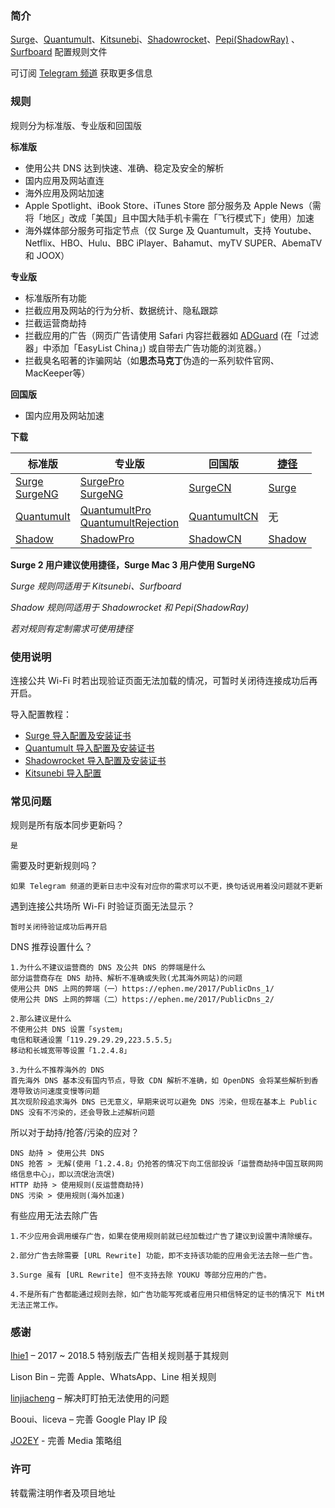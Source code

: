 ### 简介

[Surge](https://itunes.apple.com/app/apple-store/id1329879957?mt=8)、[Quantumult](https://itunes.apple.com/app/apple-store/id1252015438?mt=8)、[Kitsunebi](https://testflight.apple.com/join/2w6EF67u)、[Shadowrocket](https://itunes.apple.com/app/apple-store/id932747118?mt=8)、[Pepi(ShadowRay)](https://itunes.apple.com/app/apple-store/id1283082051?mt=8) 、[Surfboard](https://rink.hockeyapp.net/recruit/2113783c503645abb0a5ec6317e1a169) 配置规则文件

可订阅 [Telegram 频道](https://t.me/DivineEngine_Profiles) 获取更多信息

### 规则

规则分为标准版、专业版和回国版

**标准版**

- 使用公共 DNS 达到快速、准确、稳定及安全的解析
- 国内应用及网站直连
- 海外应用及网站加速
- Apple Spotlight、iBook Store、iTunes Store 部分服务及 Apple News（需将「地区」改成「美国」且中国大陆手机卡需在「飞行模式下」使用）加速
- 海外媒体部分服务可指定节点（仅 Surge 及 Quantumult，支持 Youtube、Netflix、HBO、Hulu、BBC iPlayer、Bahamut、myTV SUPER、AbemaTV 和 JOOX）

**专业版**

- 标准版所有功能
- 拦截应用及网站的行为分析、数据统计、隐私跟踪
- 拦截运营商劫持
- 拦截应用的广告（网页广告请使用 Safari 内容拦截器如 [ADGuard](https://itunes.apple.com/app/apple-store/id1047223162?mt=8) (在「过滤器」中添加「EasyList China」) 或自带去广告功能的浏览器。）
- 拦截臭名昭著的诈骗网站（如**思杰马克丁**伪造的一系列软件官网、MacKeeper等）

**回国版**

- 国内应用及网站加速

**下载**

| **标准版**                                                   | **专业版**                                                   | **回国版**                                                   | [**捷径**](https://itunes.apple.com/app/apple-store/id915249334?mt=8) |
| ------------------------------------------------------------ | ------------------------------------------------------------ | ------------------------------------------------------------ | ------------------------------------------------------------ |
| [Surge](https://raw.githubusercontent.com/ConnersHua/Profiles/master/Surge.conf)<br>[SurgeNG](https://raw.githubusercontent.com/ConnersHua/Profiles/master/SurgeNG.conf) | [SurgePro](https://raw.githubusercontent.com/ConnersHua/Profiles/master/SurgePro.conf)<br/>[SurgeNG](https://raw.githubusercontent.com/ConnersHua/Profiles/master/SurgeNG.conf) | [SurgeCN](https://raw.githubusercontent.com/ConnersHua/Profiles/master/SurgeCN.conf) | [Surge](https://www.icloud.com/shortcuts/dce799f2861b436b8febf08fb9df38e7) |
| [Quantumult](https://raw.githubusercontent.com/ConnersHua/Profiles/master/Quantumult.conf) | [QuantumultPro](https://raw.githubusercontent.com/ConnersHua/Profiles/master/QuantumultPro.conf) <br> [QuantumultRejection](https://raw.githubusercontent.com/ConnersHua/Profiles/master/QuantumultRejection.conf) | [QuantumultCN](https://raw.githubusercontent.com/ConnersHua/Profiles/master/QuantumultCN.conf) | 无                                                           |
| [Shadow](https://raw.githubusercontent.com/ConnersHua/Profiles/master/Shadow.conf) | [ShadowPro](https://raw.githubusercontent.com/ConnersHua/Profiles/master/ShadowPro.conf) | [ShadowCN](https://raw.githubusercontent.com/ConnersHua/Profiles/master/ShadowCN.conf) | [Shadow](https://www.icloud.com/shortcuts/01831586d4344c4aa22b4e001050c77b) |

**Surge 2 用户建议使用捷径，Surge Mac 3 用户使用 SurgeNG**

*Surge 规则同适用于 Kitsunebi、Surfboard*

*Shadow 规则同适用于 Shadowrocket 和 Pepi(ShadowRay)*

*若对规则有定制需求可使用捷径*

### 使用说明

连接公共 Wi-Fi 时若出现验证页面无法加载的情况，可暂时关闭待连接成功后再开启。

导入配置教程：

- [Surge 导入配置及安装证书](https://diveng.io/import-profile-and-install-certificate-on-surge.html)
- [Quantumult 导入配置及安装证书](https://diveng.io/import-profile-and-install-certificate-on-quantumult.html)
- [Shadowrocket 导入配置及安装证书](https://diveng.io/import-profile-and-install-certificate-on-shadowrocket.html)
- [Kitsunebi 导入配置](https://diveng.io/import-profile-on-kitsunebi.html)

### 常见问题

规则是所有版本同步更新吗？

````
是
````

需要及时更新规则吗？

````
如果 Telegram 频道的更新日志中没有对应你的需求可以不更，换句话说用着没问题就不更新
````

遇到连接公共场所 Wi-Fi 时验证页面无法显示？

````
暂时关闭待验证成功后再开启
````

DNS 推荐设置什么？

````
1.为什么不建议运营商的 DNS 及公共 DNS 的弊端是什么
部分运营商存在 DNS 劫持、解析不准确或失败(尤其海外网站)的问题
使用公共 DNS 上网的弊端（一）https://ephen.me/2017/PublicDns_1/
使用公共 DNS 上网的弊端（二）https://ephen.me/2017/PublicDns_2/

2.那么建议是什么
不使用公共 DNS 设置「system」
电信和联通设置「119.29.29.29,223.5.5.5」
移动和长城宽带等设置「1.2.4.8」

3.为什么不推荐海外的 DNS
首先海外 DNS 基本没有国内节点，导致 CDN 解析不准确，如 OpenDNS 会将某些解析到香港导致访问速度变慢等问题
其次现阶段追求海外 DNS 已无意义，早期来说可以避免 DNS 污染，但现在基本上 Public DNS 没有不污染的，还会导致上述解析问题
````

所以对于劫持/抢答/污染的应对？

````
DNS 劫持 > 使用公共 DNS
DNS 抢答 > 无解(使用「1.2.4.8」仍抢答的情况下向工信部投诉「运营商劫持中国互联网网络信息中心」，即以流氓治流氓)
HTTP 劫持 > 使用规则(反运营商劫持)
DNS 污染 > 使用规则(海外加速)
````

有些应用无法去除广告

````
1.不少应用会调用缓存广告，如果在使用规则前就已经加载过广告了建议到设置中清除缓存。

2.部分广告去除需要 [URL Rewrite] 功能，即不支持该功能的应用会无法去除一些广告。

3.Surge 虽有 [URL Rewrite] 但不支持去除 YOUKU 等部分应用的广告。

4.不是所有广告都能通过规则去除，如广告功能写死或者应用只相信特定的证书的情况下 MitM 无法正常工作。
````



### 感谢

[lhie1](https://github.com/lhie1) – 2017 ~ 2018.5 特别版去广告相关规则基于其规则

Lison Bin – 完善 Apple、WhatsApp、Line 相关规则

[linjiacheng](https://github.com/linjiacheng) – 解决盯盯拍无法使用的问题

Booui、liceva – 完善 Google Play IP 段

[JO2EY](https://github.com/JO2EY) - 完善 Media 策略组

### 许可

转载需注明作者及项目地址
